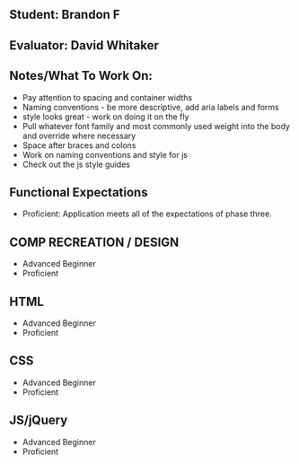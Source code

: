 ## Student: Brandon F
## Evaluator: David Whitaker
## Notes/What To Work On:

* Pay attention to spacing and container widths
* Naming conventions - be more descriptive, add aria labels and forms
* style looks great - work on doing it on the fly
* Pull whatever font family and most commonly used weight into the body and override where necessary
* Space after braces and colons
* Work on naming conventions and style for js
* Check out the js style guides

## Functional Expectations

* Proficient: Application meets all of the expectations of phase three.  

## COMP RECREATION / DESIGN

* Advanced Beginner  
* Proficient  

## HTML

* Advanced Beginner  
* Proficient  

## CSS

* Advanced Beginner  
* Proficient  

## JS/jQuery

* Advanced Beginner  
* Proficient  

